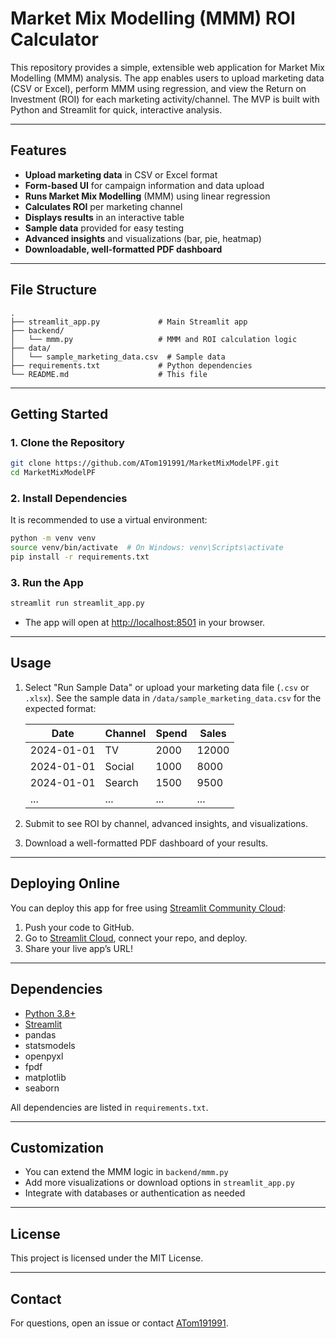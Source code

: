 # Market Mix Modelling (MMM) ROI Calculator

This repository provides a simple, extensible web application for Market Mix Modelling (MMM) analysis. The app enables users to upload marketing data (CSV or Excel), perform MMM using regression, and view the Return on Investment (ROI) for each marketing activity/channel. The MVP is built with Python and Streamlit for quick, interactive analysis.

---

## Features

- **Upload marketing data** in CSV or Excel format
- **Form-based UI** for campaign information and data upload
- **Runs Market Mix Modelling** (MMM) using linear regression
- **Calculates ROI** per marketing channel
- **Displays results** in an interactive table
- **Sample data** provided for easy testing
- **Advanced insights** and visualizations (bar, pie, heatmap)
- **Downloadable, well-formatted PDF dashboard**

---

## File Structure

```
.
├── streamlit_app.py             # Main Streamlit app
├── backend/
│   └── mmm.py                   # MMM and ROI calculation logic
├── data/
│   └── sample_marketing_data.csv  # Sample data
├── requirements.txt             # Python dependencies
└── README.md                    # This file
```

---

## Getting Started

### 1. Clone the Repository

```bash
git clone https://github.com/ATom191991/MarketMixModelPF.git
cd MarketMixModelPF
```

### 2. Install Dependencies

It is recommended to use a virtual environment:

```bash
python -m venv venv
source venv/bin/activate  # On Windows: venv\Scripts\activate
pip install -r requirements.txt
```

### 3. Run the App

```bash
streamlit run streamlit_app.py
```

- The app will open at [http://localhost:8501](http://localhost:8501) in your browser.

---

## Usage

1. Select "Run Sample Data" or upload your marketing data file (`.csv` or `.xlsx`). See the sample data in `/data/sample_marketing_data.csv` for the expected format:

    | Date       | Channel | Spend | Sales  |
    |------------|---------|-------|--------|
    | 2024-01-01 | TV      | 2000  | 12000  |
    | 2024-01-01 | Social  | 1000  | 8000   |
    | 2024-01-01 | Search  | 1500  | 9500   |
    | ...        | ...     | ...   | ...    |

2. Submit to see ROI by channel, advanced insights, and visualizations.
3. Download a well-formatted PDF dashboard of your results.

---

## Deploying Online

You can deploy this app for free using [Streamlit Community Cloud](https://streamlit.io/cloud):

1. Push your code to GitHub.
2. Go to [Streamlit Cloud](https://share.streamlit.io/), connect your repo, and deploy.
3. Share your live app’s URL!

---

## Dependencies

- [Python 3.8+](https://www.python.org/)
- [Streamlit](https://streamlit.io/)
- pandas
- statsmodels
- openpyxl
- fpdf
- matplotlib
- seaborn

All dependencies are listed in `requirements.txt`.

---

## Customization

- You can extend the MMM logic in `backend/mmm.py`
- Add more visualizations or download options in `streamlit_app.py`
- Integrate with databases or authentication as needed

---

## License

This project is licensed under the MIT License.

---

## Contact

For questions, open an issue or contact [ATom191991](https://github.com/ATom191991).